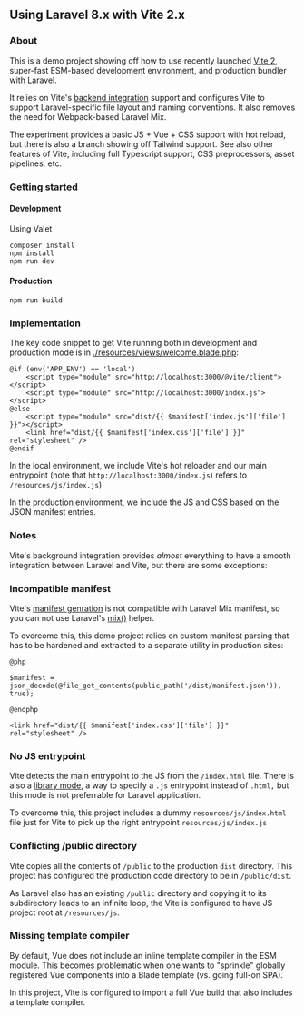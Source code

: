 ## Using Laravel 8.x with Vite 2.x

### About

This is a demo project showing off how to use recently launched [Vite 2](https://vitejs.dev/), super-fast ESM-based development environment, and production bundler with Laravel.

It relies on Vite's [backend integration](https://vitejs.dev/guide/backend-integration.html) support and configures Vite to support Laravel-specific file layout and naming conventions. It also removes the need for Webpack-based Laravel Mix.

The experiment provides a basic JS + Vue + CSS support with hot reload, but there is also a branch showing off Tailwind support. See also other features of Vite, including full Typescript support, CSS preprocessors, asset pipelines, etc.

### Getting started

#### Development

Using Valet

```
composer install
npm install
npm run dev
```

#### Production

```
npm run build
```

### Implementation

The key code snippet to get Vite running both in development and production mode is in [./resources/views/welcome.blade.php](./resources/views/welcome.blade.php):

```blade
@if (env('APP_ENV') == 'local')
    <script type="module" src="http://localhost:3000/@vite/client"></script>
    <script type="module" src="http://localhost:3000/index.js"></script>
@else
    <script type="module" src="dist/{{ $manifest['index.js']['file'] }}"></script>
    <link href="dist/{{ $manifest['index.css']['file'] }}" rel="stylesheet" />
@endif
```

In the local environment, we include Vite's hot reloader and our main entrypoint (note that `http://localhost:3000/index.js`) refers to `/resources/js/index.js`)

In the production environment, we include the JS and CSS based on the JSON manifest entries.

### Notes

Vite's background integration provides _almost_ everything to have a smooth integration between Laravel and Vite, but there are some exceptions:

### Incompatible manifest

Vite's [manifest genration](https://vitejs.dev/config/#build-manifest) is not compatible with Laravel Mix manifest, so you can not use Laravel's [mix()](https://laravel.com/docs/8.x/helpers#method-mix) helper.

To overcome this, this demo project relies on custom manifest parsing that has to be hardened and extracted to a separate utility in production sites:

```blade
@php

$manifest = json_decode(@file_get_contents(public_path('/dist/manifest.json')), true);

@endphp

<link href="dist/{{ $manifest['index.css']['file'] }}" rel="stylesheet" />
```

### No JS entrypoint

Vite detects the main entrypoint to the JS from the `/index.html` file. There is also a [library mode](https://vitejs.dev/guide/build.html#library-mode), a way to specify a `.js` entrypoint instead of `.html,` but this mode is not preferrable for Laravel application.

To overcome this, this project includes a dummy `resources/js/index.html` file just for Vite to pick up the right entrypoint `resources/js/index.js`

### Conflicting /public directory

Vite copies all the contents of `/public` to the production `dist` directory. This project has configured the production code directory to be in `/public/dist`.

As Laravel also has an existing `/public` directory and copying it to its subdirectory leads to an infinite loop, the Vite is configured to have JS project root at `/resources/js`.

### Missing template compiler

By default, Vue does not include an inline template compiler in the ESM module. This becomes problematic when one wants to "sprinkle" globally registered Vue components into a Blade template (vs. going full-on SPA).

In this project, Vite is configured to import a full Vue build that also includes a template compiler.
